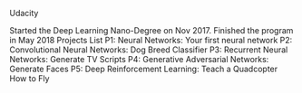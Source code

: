 Udacity

Started the Deep Learning Nano-Degree on Nov 2017.
Finished the program in May 2018
Projects List
P1: Neural Networks: Your first neural network
P2: Convolutional Neural Networks: Dog Breed Classifier
P3: Recurrent Neural Networks: Generate TV Scripts
P4: Generative Adversarial Networks: Generate Faces
P5: Deep Reinforcement Learning: Teach a Quadcopter How to Fly
